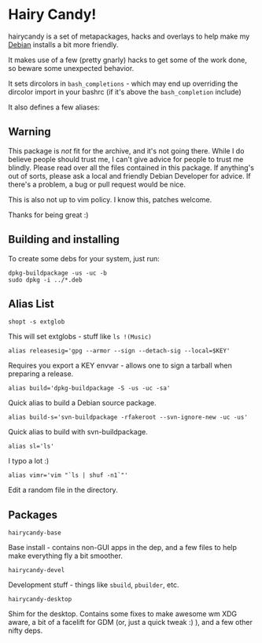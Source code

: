 Hairy Candy!
============

hairycandy is a set of metapackages, hacks and overlays to help make my
[Debian](http://debian.org) installs a bit more friendly.

It makes use of a few (pretty gnarly) hacks to get some of the work done, so
beware some unexpected behavior.

It sets dircolors in `bash_completions` - which may end up overriding the
dircolor import in your bashrc (if it's above the `bash_completion` include)

It also defines a few aliases:

Warning
-------

This package is *not* fit for the archive, and it's not going there. While I do
believe people should trust me, I can't give advice for people to trust me
blindly. Please read over all the files contained in this package. If anything's
out of sorts, please ask a local and friendly Debian Developer for advice. If
there's a problem, a bug or pull request would be nice.

This is also not up to vim policy. I know this, patches welcome.

Thanks for being great :)

Building and installing
-----------------------

To create some debs for your system, just run:

    dpkg-buildpackage -us -uc -b
    sudo dpkg -i ../*.deb

Alias List
----------

    shopt -s extglob

This will set extglobs - stuff like `ls !(Music)`

    alias releasesig='gpg --armor --sign --detach-sig --local=$KEY'

Requires you export a KEY envvar - allows one to sign a tarball when preparing
a release.

    alias build='dpkg-buildpackage -S -us -uc -sa'

Quick alias to build a Debian source package.

    alias build-s='svn-buildpackage -rfakeroot --svn-ignore-new -uc -us'

Quick alias to build with svn-buildpackage.

    alias sl='ls'

I typo a lot :)

    alias vimr='vim "`ls | shuf -n1`"'

Edit a random file in the directory.

Packages
--------

    hairycandy-base

Base install - contains non-GUI apps in the dep, and a few files to help make
everything fly a bit smoother.

    hairycandy-devel

Development stuff - things like `sbuild`, `pbuilder`, etc.

    hairycandy-desktop

Shim for the desktop. Contains some fixes to make awesome wm XDG aware, a bit of
a facelift for GDM (or, just a quick tweak :) ), and a few other nifty deps.
